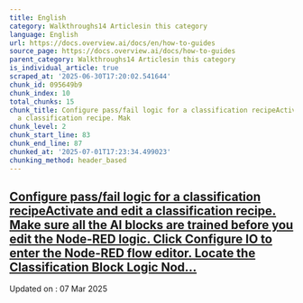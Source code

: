 ```yaml
---
title: English
category: Walkthroughs14 Articlesin this category
language: English
url: https://docs.overview.ai/docs/en/how-to-guides
source_page: https://docs.overview.ai/docs/how-to-guides
parent_category: Walkthroughs14 Articlesin this category
is_individual_article: true
scraped_at: '2025-06-30T17:20:02.541644'
chunk_id: 095649b9
chunk_index: 10
total_chunks: 15
chunk_title: Configure pass/fail logic for a classification recipeActivate and edit
  a classification recipe. Mak
chunk_level: 2
chunk_start_line: 83
chunk_end_line: 87
chunked_at: '2025-07-01T17:23:34.499023'
chunking_method: header_based
---
```


## [Configure pass/fail logic for a classification recipeActivate and edit a classification recipe. Make sure all the AI blocks are trained before you edit the Node-RED logic. Click Configure IO to enter the Node-RED flow editor. Locate the Classification Block Logic Nod...](/docs/create-a-classifier-node-red-logic-2)

Updated on : 07 Mar 2025
